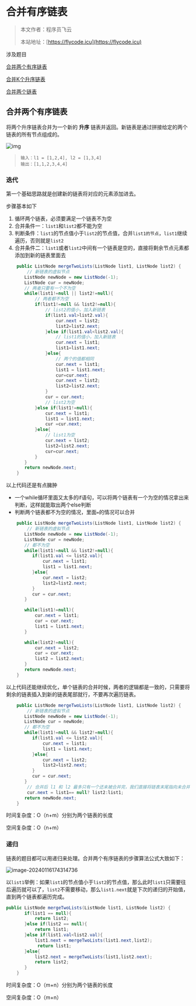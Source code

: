 # 合并有序链表
> 本文作者：程序员飞云
>
> 本站地址：[https://flycode.icu](https://flycode.icu)

涉及题目

[合并两个有序链表](https://leetcode.cn/problems/merge-two-sorted-lists)

[合并K个升序链表](https://leetcode.cn/problems/merge-k-sorted-lists)

[合并两个链表](https://leetcode.cn/problems/merge-in-between-linked-lists)



## 合并两个有序链表

将两个升序链表合并为一个新的 **升序** 链表并返回。新链表是通过拼接给定的两个链表的所有节点组成的。 

![img](https://assets.leetcode.com/uploads/2020/10/03/merge_ex1.jpg)

> ```
> 输入：l1 = [1,2,4], l2 = [1,3,4]
> 输出：[1,1,2,3,4,4]
> ```

### 迭代

第一个基础思路就是创建新的链表将对应的元素添加进去。

步骤基本如下

1. 循环两个链表，必须要满足一个链表不为空
2. 合并条件一：`list1`和`list2`都不能为空
3. 判断条件：`list1`的节点值小于`list2`的节点值，合并`list1的节点`，`list1`继续遍历，否则就是`list2`
4. 合并条件二：`list1`或者`list2`中间有一个链表是空的，直接将剩余节点元素都添加到新的链表里面去



```java
    public ListNode mergeTwoLists(ListNode list1, ListNode list2) {
        // 新链表的虚拟节点
       ListNode newNode = new ListNode(-1);
       ListNode cur = newNode;
       // 两者只要有一个不为空
       while(list1!=null || list2!=null){
           // 两者都不为空
           if(list1!=null && list2!=null){
               // list2的值小，加入新链表
               if(list1.val>list2.val){
                   cur.next = list2;
                   list2=list2.next;
               }else if(list1.val<list2.val){
                   // list1的值小，加入新链表
                   cur.next = list1;
                   list1=list1.next;
               }else{
                   // 两个的值都相同
                   cur.next = list1;
                   list1 = list1.next;
                   cur=cur.next;
                   cur.next = list2;
                   list2=list2.next;
               }
               cur = cur.next;
               // list2为空
           }else if(list1!=null){
               cur.next = list1;
               list1 = list1.next;
               cur =cur.next;
           }else{
               // list1为空
               cur.next = list2;
               list2=list2.next;
               cur=cur.next;
           }
       }
       return newNode.next;
    }
```



以上代码还是有点臃肿

- 一个while循环里面又太多的if语句，可以将两个链表有一个为空的情况拿出来判断，这样就能取出两个else判断
- 判断两个链表都不为空的情况，里面`=`的情况可以合并

```java
    public ListNode mergeTwoLists(ListNode list1, ListNode list2) {
        // 新链表的虚拟节点
       ListNode newNode = new ListNode(-1);
       ListNode cur = newNode;
       // 都不为空
       while(list1!=null && list2!=null){
          if(list1.val <= list2.val){
              cur.next = list1;
              list1 = list1.next;
          }else{
              cur.next = list2;
              list2=list2.next;
          }
          cur = cur.next;
       }

       while(list1!=null){
           cur.next = list1;
           cur = cur.next;
           list1 = list1.next;
       }

       while(list2!=null){
           cur.next = list2;
           cur = cur.next;
           list2 = list2.next;
       }
       return newNode.next;
    }
```



以上代码还能继续优化，单个链表的合并时候，两者的逻辑都是一致的，只需要将剩余的链表插入到新的链表尾部就行，不要再次遍历链表。

```java
    public ListNode mergeTwoLists(ListNode list1, ListNode list2) {
        // 新链表的虚拟节点
       ListNode newNode = new ListNode(-1);
       ListNode cur = newNode;
       // 都不为空
       while(list1!=null && list2!=null){
          if(list1.val <= list2.val){
              cur.next = list1;
              list1 = list1.next;
          }else{
              cur.next = list2;
              list2=list2.next;
          }
          cur = cur.next;
       }
        // 合并后 l1 和 l2 最多只有一个还未被合并完，我们直接将链表末尾指向未合并完的链表即可
        cur.next = list1== null? list2:list1;
       return newNode.next;
    }
```

时间复杂度：O（n+m）分别为两个链表的长度

空间复杂度：O（n+m）

### 递归

链表的题目都可以用递归来处理。合并两个有序链表的步骤算法公式大致如下：

![image-20240116174314736](http://cdn.flycode.icu/codeCenterImg/202401161743847.png)

以`list1`举例：如果`list1`的节点值小于`list2`的节点值，那么此时`list1`只需要往后遍历就可以了，`list2`不需要移动，那么`list1.next`就是下次的递归的开始值，直到两个链表都遍历完成。

```java
public ListNode mergeTwoLists(ListNode list1, ListNode list2) {
       if(list1 == null){
           return list2;
       }else if(list2 == null){
           return list1;
       }else if(list1.val<list2.val){
           list1.next = mergeTwoLists(list1.next,list2);
            return list1;
       }else{
           list2.next = mergeTwoLists(list1,list2.next);
           return list2;
       }
    }
```

时间复杂度：O（m+n）分别为两个链表的长度

空间复杂度：O（m+n）
